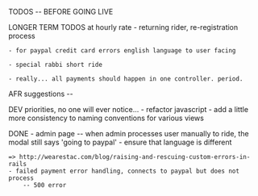 TODOS -- BEFORE GOING LIVE


	
LONGER TERM TODOS at hourly rate
	- returning rider, re-registration process

	- for paypal credit card errors english language to user facing

	- special rabbi short ride

	- really... all payments should happen in one controller. period. 

AFR suggestions --


DEV priorities, no one will ever notice...
	- refactor javascript 
	- add a little more consistency to naming conventions for various views


DONE
	- admin page -- when admin processes user manually to ride, the modal still says 'going to paypal'
		- ensure that language is different

	=> http://wearestac.com/blog/raising-and-rescuing-custom-errors-in-rails
	- failed payment error handling, connects to paypal but does not process
		-- 500 error